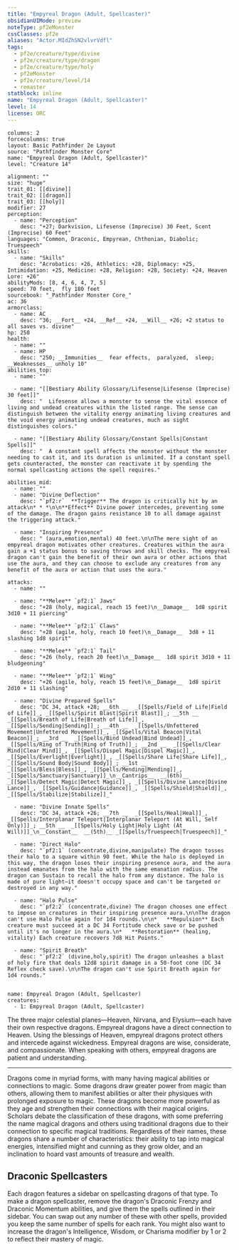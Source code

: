 ```yaml
---
title: "Empyreal Dragon (Adult, Spellcaster)"
obsidianUIMode: preview
noteType: pf2eMonster
cssClasses: pf2e
aliases: "Actor.MIdZhSN2vlvrVdfl" 
tags:
  - pf2e/creature/type/divine
  - pf2e/creature/type/dragon
  - pf2e/creature/type/holy
  - pf2eMonster
  - pf2e/creature/level/14
  - remaster
statblock: inline
name: "Empyreal Dragon (Adult, Spellcaster)"
level: 14
license: ORC
---
```


```statblock
columns: 2
forcecolumns: true
layout: Basic Pathfinder 2e Layout
source: "Pathfinder Monster Core"
name: "Empyreal Dragon (Adult, Spellcaster)"
level: "Creature 14"

alignment: ""
size: "huge"
trait_01: [[divine]]
trait_02: [[dragon]]
trait_03: [[holy]]
modifier: 27
perception:
  - name: "Perception"
    desc: "+27; Darkvision, Lifesense (Imprecise) 30 Feet, Scent (Imprecise) 60 Feet"
languages: "Common, Draconic, Empyrean, Chthonian, Diabolic; Truespeech"
skills:
  - name: "Skills"
    desc: "Acrobatics: +26, Athletics: +28, Diplomacy: +25, Intimidation: +25, Medicine: +28, Religion: +28, Society: +24, Heaven Lore: +26"
abilityMods: [8, 4, 6, 4, 7, 5]
speed: 70 feet,  fly 180 feet
sourcebook: "_Pathfinder Monster Core_"
ac: 36
armorclass:
  - name: AC
    desc: "36; __Fort__ +24, __Ref__ +24, __Will__ +26; +2 status to all saves vs. divine"
hp: 250
health:
  - name: ""
  - name: HP
    desc: "250; __Immunities__  fear effects,  paralyzed,  sleep; __Weaknesses__ unholy 10"
abilities_top:
  - name: ""

  - name: "[[Bestiary Ability Glossary/Lifesense|Lifesense (Imprecise) 30 feet]]"
    desc: "  Lifesense allows a monster to sense the vital essence of living and undead creatures within the listed range. The sense can distinguish between the vitality energy animating living creatures and the void energy animating undead creatures, much as sight distinguishes colors."

  - name: "[[Bestiary Ability Glossary/Constant Spells|Constant Spells]]"
    desc: "  A constant spell affects the monster without the monster needing to cast it, and its duration is unlimited. If a constant spell gets counteracted, the monster can reactivate it by spending the normal spellcasting actions the spell requires."

abilities_mid:
  - name: ""
  - name: "Divine Deflection"
    desc: "`pf2:r`  **Trigger** The dragon is critically hit by an attack\n* * *\n\n**Effect** Divine power intercedes, preventing some of the damage. The dragon gains resistance 10 to all damage against the triggering attack."

  - name: "Inspiring Presence"
    desc: " (aura,emotion,mental) 40 feet.\n\nThe mere sight of an empyreal dragon motivates other creatures. Creatures within the aura gain a +1 status bonus to saving throws and skill checks. The empyreal dragon can't gain the benefit of their own aura or other actions that use the aura, and they can choose to exclude any creatures from any benefit of the aura or action that uses the aura."

attacks:
  - name: ""

  - name: "**Melee** `pf2:1` Jaws"
    desc: "+28 (holy, magical, reach 15 feet)\n__Damage__  1d8 spirit 3d10 + 11 piercing"

  - name: "**Melee** `pf2:1` Claws"
    desc: "+28 (agile, holy, reach 10 feet)\n__Damage__  3d8 + 11 slashing 1d8 spirit"

  - name: "**Melee** `pf2:1` Tail"
    desc: "+26 (holy, reach 20 feet)\n__Damage__  1d8 spirit 3d10 + 11 bludgeoning"

  - name: "**Melee** `pf2:1` Wing"
    desc: "+26 (agile, holy, reach 15 feet)\n__Damage__  1d8 spirit 2d10 + 11 slashing"

  - name: "Divine Prepared Spells"
    desc: "DC 34, attack +28; __6th __  _[[Spells/Field of Life|Field of Life]]_, _[[Spells/Spirit Blast|Spirit Blast]]_; __5th __  _[[Spells/Breath of Life|Breath of Life]]_, _[[Spells/Sending|Sending]]_; __4th __  _[[Spells/Unfettered Movement|Unfettered Movement]]_, _[[Spells/Vital Beacon|Vital Beacon]]_; __3rd __  _[[Spells/Bind Undead|Bind Undead]]_, _[[Spells/Ring of Truth|Ring of Truth]]_; __2nd __  _[[Spells/Clear Mind|Clear Mind]]_, _[[Spells/Dispel Magic|Dispel Magic]]_, _[[Spells/Everlight|Everlight]]_, _[[Spells/Share Life|Share Life]]_, _[[Spells/Sound Body|Sound Body]]_; __1st __  _[[Spells/Bless|Bless]]_, _[[Spells/Mending|Mending]]_, _[[Spells/Sanctuary|Sanctuary]]_\n__Cantrips__  __(6th)__ _[[Spells/Detect Magic|Detect Magic]]_, _[[Spells/Divine Lance|Divine Lance]]_, _[[Spells/Guidance|Guidance]]_, _[[Spells/Shield|Shield]]_, _[[Spells/Stabilize|Stabilize]]_"

  - name: "Divine Innate Spells"
    desc: "DC 34, attack +26; __7th __  _[[Spells/Heal|Heal]]_, _[[Spells/Interplanar Teleport|Interplanar Teleport (At Will, Self Only)]]_; __5th __  _[[Spells/Holy Light|Holy Light (At Will)]]_\n__Constant__  __(5th)__ _[[Spells/Truespeech|Truespeech]]_"

  - name: "Direct Halo"
    desc: "`pf2:1` (concentrate,divine,manipulate) The dragon tosses their halo to a square within 90 feet. While the halo is deployed in this way, the dragon loses their inspiring presence aura, and the aura instead emanates from the halo with the same emanation radius. The dragon can Sustain to recall the halo from any distance. The halo is made of pure light—it doesn't occupy space and can't be targeted or destroyed in any way."

  - name: "Halo Pulse"
    desc: "`pf2:2` (concentrate,divine) The dragon chooses one effect to impose on creatures in their inspiring presence aura.\n\nThe dragon can't use Halo Pulse again for 1d4 rounds.\n\n*   **Repulsion** Each creature must succeed at a DC 34 Fortitude check save or be pushed until it's no longer in the aura.\n*   **Restoration** (healing, vitality) Each creature recovers 7d8 Hit Points."

  - name: "Spirit Breath"
    desc: "`pf2:2` (divine,holy,spirit) The dragon unleashes a blast of holy fire that deals 12d8 spirit damage in a 50-foot cone (DC 34 Reflex check save).\n\nThe dragon can't use Spirit Breath again for 1d4 rounds."
 
```

```encounter-table
name: Empyreal Dragon (Adult, Spellcaster)
creatures:
  - 1: Empyreal Dragon (Adult, Spellcaster)
```



The three major celestial planes—Heaven, Nirvana, and Elysium—each have their own respective dragons. Empyreal dragons have a direct connection to Heaven. Using the blessings of Heaven, empyreal dragons protect others and intercede against wickedness. Empyreal dragons are wise, considerate, and compassionate. When speaking with others, empyreal dragons are patient and understanding.

* * *

Dragons come in myriad forms, with many having magical abilities or connections to magic. Some dragons draw greater power from magic than others, allowing them to manifest abilities or alter their physiques with prolonged exposure to magic. These dragons become more powerful as they age and strengthen their connections with their magical origins. Scholars debate the classification of these dragons, with some preferring the name magical dragons and others using traditional dragons due to their connection to specific magical traditions. Regardless of their names, these dragons share a number of characteristics: their ability to tap into magical energies, intensified might and cunning as they grow older, and an inclination to hoard vast amounts of treasure and wealth.

## Draconic Spellcasters

Each dragon features a sidebar on spellcasting dragons of that type. To make a dragon spellcaster, remove the dragon's Draconic Frenzy and Draconic Momentum abilities, and give them the spells outlined in their sidebar. You can swap out any number of these with other spells, provided you keep the same number of spells for each rank. You might also want to increase the dragon's Intelligence, Wisdom, or Charisma modifier by 1 or 2 to reflect their mastery of magic.
